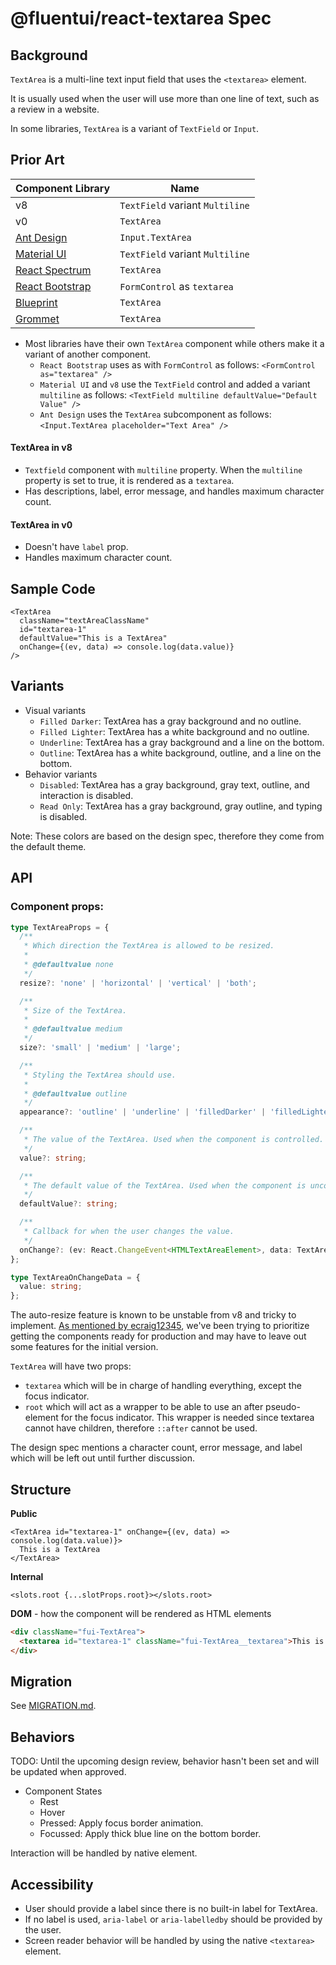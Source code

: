# @fluentui/react-textarea Spec

## Background

`TextArea` is a multi-line text input field that uses the `<textarea>` element.

It is usually used when the user will use more than one line of text, such as a review in a website.

In some libraries, `TextArea` is a variant of `TextField` or `Input`.

## Prior Art

| Component Library                                                                | Name                            |
| -------------------------------------------------------------------------------- | ------------------------------- |
| v8                                                                               | `TextField` variant `Multiline` |
| v0                                                                               | `TextArea`                      |
| [Ant Design](https://ant.design/components/input/)                               | `Input.TextArea`                |
| [Material UI](https://v4.mui.com/components/text-fields/)                        | `TextField` variant `Multiline` |
| [React Spectrum](https://react-spectrum.adobe.com/react-spectrum/TextArea.html)  | `TextArea`                      |
| [React Bootstrap](https://react-bootstrap.github.io/forms/input-group/)          | `FormControl` as `textarea`     |
| [Blueprint](https://blueprintjs.com/docs/#core/components/text-inputs.text-area) | `TextArea`                      |
| [Grommet](https://v2.grommet.io/textarea)                                        | `TextArea`                      |

- Most libraries have their own `TextArea` component while others make it a variant of another component.
  - `React Bootstrap` uses as with `FormControl` as follows: `<FormControl as="textarea" />`
  - `Material UI` and `v8` use the `TextField` control and added a variant `multiline` as follows: `<TextField multiline defaultValue="Default Value" />`
  - `Ant Design` uses the `TextArea` subcomponent as follows: `<Input.TextArea placeholder="Text Area" />`

#### TextArea in v8

- `Textfield` component with `multiline` property. When the `multiline` property is set to true, it is rendered as a `textarea`.
- Has descriptions, label, error message, and handles maximum character count.

#### TextArea in v0

- Doesn't have `label` prop.
- Handles maximum character count.

## Sample Code

```tsx
<TextArea
  className="textAreaClassName"
  id="textarea-1"
  defaultValue="This is a TextArea"
  onChange={(ev, data) => console.log(data.value)}
/>
```

## Variants

- Visual variants
  - `Filled Darker`: TextArea has a gray background and no outline.
  - `Filled Lighter`: TextArea has a white background and no outline.
  - `Underline`: TextArea has a gray background and a line on the bottom.
  - `Outline`: TextArea has a white background, outline, and a line on the bottom.
- Behavior variants
  - `Disabled`: TextArea has a gray background, gray text, outline, and interaction is disabled.
  - `Read Only`: TextArea has a gray background, gray outline, and typing is disabled.

Note: These colors are based on the design spec, therefore they come from the default theme.

## API

### Component props:

```ts
type TextAreaProps = {
  /**
   * Which direction the TextArea is allowed to be resized.
   *
   * @defaultvalue none
   */
  resize?: 'none' | 'horizontal' | 'vertical' | 'both';

  /**
   * Size of the TextArea.
   *
   * @defaultvalue medium
   */
  size?: 'small' | 'medium' | 'large';

  /**
   * Styling the TextArea should use.
   *
   * @defaultvalue outline
   */
  appearance?: 'outline' | 'underline' | 'filledDarker' | 'filledLighter';

  /**
   * The value of the TextArea. Used when the component is controlled.
   */
  value?: string;

  /**
   * The default value of the TextArea. Used when the component is uncontrolled.
   */
  defaultValue?: string;

  /**
   * Callback for when the user changes the value.
   */
  onChange?: (ev: React.ChangeEvent<HTMLTextAreaElement>, data: TextAreaOnChangeData) => void;
};

type TextAreaOnChangeData = {
  value: string;
};
```

The auto-resize feature is known to be unstable from v8 and tricky to implement. [As mentioned by ecraig12345](https://github.com/microsoft/fluentui/pull/21898#discussion_r816418917), we've been trying to prioritize getting the components ready for production and may have to leave out some features for the initial version.

`TextArea` will have two props:

- `textarea` which will be in charge of handling everything, except the focus indicator.
- `root` which will act as a wrapper to be able to use an after pseudo-element for the focus indicator. This wrapper is needed since textarea cannot have children, therefore `::after` cannot be used.

The design spec mentions a character count, error message, and label which will be left out until further discussion.

## Structure

**Public**

```tsx
<TextArea id="textarea-1" onChange={(ev, data) => console.log(data.value)}>
  This is a TextArea
</TextArea>
```

**Internal**

```tsx
<slots.root {...slotProps.root}></slots.root>
```

**DOM** - how the component will be rendered as HTML elements

```html
<div className="fui-TextArea">
  <textarea id="textarea-1" className="fui-TextArea__textarea">This is a TextArea</textarea>
</div>
```

## Migration

See [MIGRATION.md](MIGRATION.md).

## Behaviors

TODO: Until the upcoming design review, behavior hasn't been set and will be updated when approved.

- Component States
  - Rest
  - Hover
  - Pressed: Apply focus border animation.
  - Focussed: Apply thick blue line on the bottom border.

Interaction will be handled by native element.

## Accessibility

- User should provide a label since there is no built-in label for TextArea.
- If no label is used, `aria-label` or `aria-labelledby` should be provided by the user.
- Screen reader behavior will be handled by using the native `<textarea>` element.
